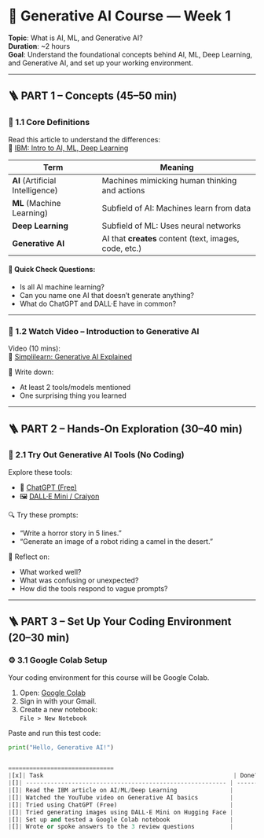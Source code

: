 # 🧠 Generative AI Course — Week 1  
**Topic**: What is AI, ML, and Generative AI?  
**Duration**: ~2 hours  
**Goal**: Understand the foundational concepts behind AI, ML, Deep Learning, and Generative AI, and set up your working environment.

---

## 🪜 PART 1 – Concepts (45–50 min)

### 📘 1.1 Core Definitions

Read this article to understand the differences:  
🔗 [IBM: Intro to AI, ML, Deep Learning](https://www.ibm.com/cloud/learn/machine-learning)

| Term             | Meaning                                                                 |
|------------------|-------------------------------------------------------------------------|
| **AI** (Artificial Intelligence) | Machines mimicking human thinking and actions         |
| **ML** (Machine Learning)       | Subfield of AI: Machines learn from data               |
| **Deep Learning**              | Subfield of ML: Uses neural networks                   |
| **Generative AI**              | AI that **creates** content (text, images, code, etc.) |

#### 🧠 Quick Check Questions:
- Is all AI machine learning?
- Can you name one AI that doesn’t generate anything?
- What do ChatGPT and DALL·E have in common?

---

### 🎥 1.2 Watch Video – Introduction to Generative AI

Video (10 mins):  
🔗 [Simplilearn: Generative AI Explained](https://www.youtube.com/watch?v=7LkyouUAEAA)

📒 Write down:
- At least 2 tools/models mentioned
- One surprising thing you learned

---

## 🪜 PART 2 – Hands-On Exploration (30–40 min)

### 🧪 2.1 Try Out Generative AI Tools (No Coding)

Explore these tools:

- 💬 [ChatGPT (Free)](https://chat.openai.com/)
- 🖼️ [DALL·E Mini / Craiyon](https://huggingface.co/spaces/dalle-mini/dalle-mini)

🔍 Try these prompts:
- “Write a horror story in 5 lines.”
- “Generate an image of a robot riding a camel in the desert.”

📝 Reflect on:
- What worked well?
- What was confusing or unexpected?
- How did the tools respond to vague prompts?

---

## 🪜 PART 3 – Set Up Your Coding Environment (20–30 min)

### ⚙️ 3.1 Google Colab Setup

Your coding environment for this course will be Google Colab.

1. Open: [Google Colab](https://colab.research.google.com/)
2. Sign in with your Gmail.
3. Create a new notebook:  
   `File > New Notebook`

Paste and run this test code:

```python
print("Hello, Generative AI!")


==============================
|[x]| Task                                                      | Done? ✅ |
|[]| --------------------------------------------------------- | ------- |
|[]| Read the IBM article on AI/ML/Deep Learning               |         |
|[]| Watched the YouTube video on Generative AI basics         |         |
|[]| Tried using ChatGPT (Free)                                |         |
|[]| Tried generating images using DALL·E Mini on Hugging Face |         |
|[]| Set up and tested a Google Colab notebook                 |         |
|[]| Wrote or spoke answers to the 3 review questions          |         |
